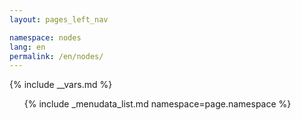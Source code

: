 ```yaml
---
layout: pages_left_nav

namespace: nodes
lang: en
permalink: /en/nodes/
---
```


{% include __vars.md %}

<!-- Content starts -->

<ul class="list-unstyled">
  {% include _menudata_list.md namespace=page.namespace %}
</ul>

<!-- Content ends -->
